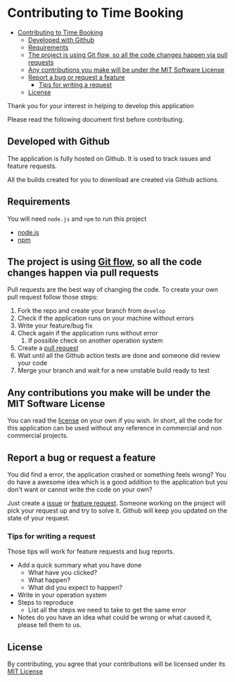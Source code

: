 # Contributing to Time Booking

- [Contributing to Time Booking](#contributing-to-time-booking)
  - [Developed with Github](#developed-with-github)
  - [Requirements](#requirements)
  - [The project is using Git flow, so all the code changes happen via pull requests](#the-project-is-using-git-flow-so-all-the-code-changes-happen-via-pull-requests)
  - [Any contributions you make will be under the MIT Software License](#any-contributions-you-make-will-be-under-the-mit-software-license)
  - [Report a bug or request a feature](#report-a-bug-or-request-a-feature)
    - [Tips for writing a request](#tips-for-writing-a-request)
  - [License](#license)

Thank you for your interest in helping to develop this application

Please read the following document first before contributing.

## Developed with Github

The application is fully hosted on Github. It is used to track issues and feature requests.

All the builds created for you to download are created via Github actions.

## Requirements

You will need `node.js` and `npm` to run this project

* [node.js][nodeJs]
* [npm]

## The project is using [Git flow][GitFlow], so all the code changes happen via pull requests

Pull requests are the best way of changing the code. To create your own pull request follow those steps:

1. Fork the repo and create your branch from `develop`
2. Check if the application runs on your machine without errors
3. Write your feature/bug fix
4. Check again if the application runs without error
   1. If possible check on another operation system
5. Create a [pull request][createPullRequest]
6. Wait until all the Github action tests are done and someone did review your code
7. Merge your branch and wait for a new unstable build ready to test

## Any contributions you make will be under the MIT Software License

You can read the [license] on your own if you wish. In short, all the code for this application can be used without any reference in commercial and non commercial projects.

## Report a bug or request a feature

You did find a error, the application crashed or something feels wrong?
You do have a awesome idea which is a good addition to the application but you don't want or cannot write the code on your own?

Just create a [issue] or [feature request][issue]. Someone working on the project will pick your request up and try to solve it. Github will keep you updated on the state of your request.

### Tips for writing a request

Those tips will work for feature requests and bug reports.

* Add a quick summary what you have done
  * What have you clicked?
  * What happen?
  * What did you expect to happen?
* Write in your operation system
* Steps to reproduce
  * List all the steps we need to take to get the same error
* Notes do you have an idea what could be wrong or what caused it, please tell them to us.

## License
By contributing, you agree that your contributions will be licensed under its [MIT License][license]

[license]: ./License
[GitFlow]: https://www.atlassian.com/de/git/tutorials/comparing-workflows/gitflow-workflow
[issue]: https://github.com/XanatosX/TimeBooking/issues
[createPullRequest]: https://docs.github.com/en/github/collaborating-with-issues-and-pull-requests/creating-a-pull-request-from-a-fork
[npm]: https://www.npmjs.com/get-npm
[nodeJs]: https://nodejs.org/en/download/

